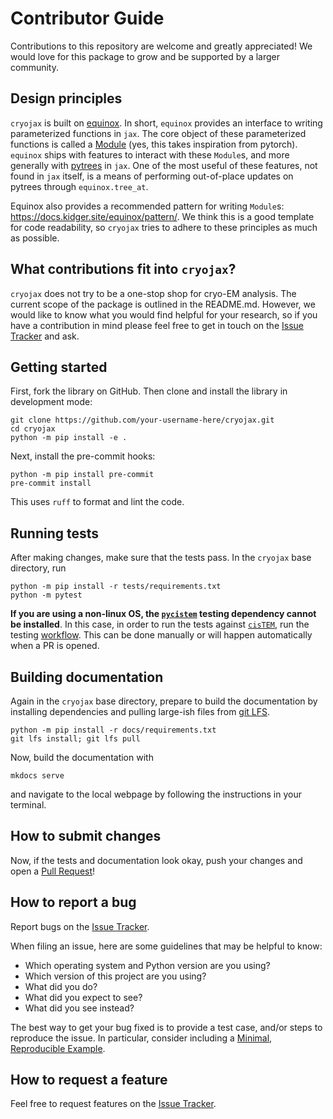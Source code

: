 # Contributor Guide

Contributions to this repository are welcome and greatly appreciated! We would love
for this package to grow and be supported by a larger community.

## Design principles

`cryojax` is built on [equinox](https://docs.kidger.site/equinox/). In short, `equinox` provides an interface to writing parameterized functions in `jax`. The core object of these parameterized functions is called a [Module](https://docs.kidger.site/equinox/api/module/module/) (yes, this takes inspiration from pytorch). `equinox` ships with features to interact with these `Module`s, and more generally with [pytrees](https://jax.readthedocs.io/en/latest/pytrees.html) in `jax`. One of the most useful of these features, not found in `jax` itself, is a means of performing out-of-place updates on pytrees through `equinox.tree_at`.

Equinox also provides a recommended pattern for writing `Module`s: https://docs.kidger.site/equinox/pattern/. We think this is a good template for code readability, so `cryojax` tries to adhere to these principles as much as possible.

## What contributions fit into `cryojax`?

`cryojax` does not try to be a one-stop shop for cryo-EM analysis. The current scope of the package is outlined in the README.md. However, we would like to know what you would find helpful for your research, so if you have a contribution in mind please feel free to get in touch on the [Issue
Tracker](https://github.com/mjo22/cryojax/issues) and ask.

## Getting started

First, fork the library on GitHub. Then clone and install the library in development mode:

```
git clone https://github.com/your-username-here/cryojax.git
cd cryojax
python -m pip install -e .
```

Next, install the pre-commit hooks:

```
python -m pip install pre-commit
pre-commit install
```

This uses `ruff` to format and lint the code.

## Running tests

After making changes, make sure that the tests pass. In the `cryojax` base directory, run

```
python -m pip install -r tests/requirements.txt
python -m pytest
```

**If you are using a non-linux OS, the [`pycistem`](https://github.com/jojoelfe/pycistem) testing dependency cannot be installed**. In this case, in order to run the tests against [`cisTEM`](https://github.com/timothygrant80/cisTEM), run the testing [workflow](https://github.com/mjo22/cryojax/actions/workflows/testing.yml). This can be done manually or will happen automatically when a PR is opened.

## Building documentation

Again in the `cryojax` base directory, prepare to build the documentation by installing dependencies and pulling large-ish files from [git LFS](https://git-lfs.com/).

```
python -m pip install -r docs/requirements.txt
git lfs install; git lfs pull
```

Now, build the documentation with

```
mkdocs serve
```

and navigate to the local webpage by following the instructions in your terminal.

## How to submit changes

Now, if the tests and documentation look okay, push your changes and open a [Pull Request](https://github.com/mjo22/cryojax/pulls)!

## How to report a bug

Report bugs on the [Issue Tracker](https://github.com/mjo22/cryojax/issues).

When filing an issue, here are some guidelines that may be helpful to know:

- Which operating system and Python version are you using?
- Which version of this project are you using?
- What did you do?
- What did you expect to see?
- What did you see instead?

The best way to get your bug fixed is to provide a test case, and/or steps to
reproduce the issue. In particular, consider including a [Minimal, Reproducible
Example](https://stackoverflow.com/help/minimal-reproducible-example).

## How to request a feature

Feel free to request features on the [Issue
Tracker](https://github.com/mjo22/cryojax/issues).
